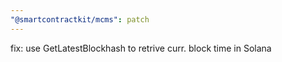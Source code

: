 ```yaml
---
"@smartcontractkit/mcms": patch
---
```


fix: use GetLatestBlockhash to retrive curr. block time in Solana
